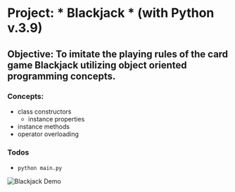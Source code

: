 
# Project: * Blackjack * (with Python v.3.9)

## Objective: To imitate the playing rules of the card game Blackjack utilizing object oriented programming concepts.

### Concepts:
* class constructors
  * instance properties
* instance methods
* operator overloading

### Todos
* `python main.py`

![Blackjack Demo](https://github.com/BenLHedgepeth/python_blackjack/blob/main/blackjack_v2.gif)
